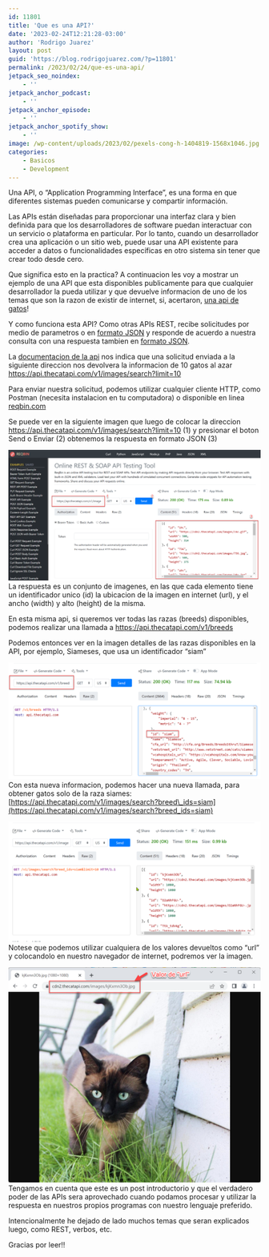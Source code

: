 ```yaml
---
id: 11801
title: 'Que es una API?'
date: '2023-02-24T12:21:28-03:00'
author: 'Rodrigo Juarez'
layout: post
guid: 'https://blog.rodrigojuarez.com/?p=11801'
permalink: /2023/02/24/que-es-una-api/
jetpack_seo_noindex:
    - ''
jetpack_anchor_podcast:
    - ''
jetpack_anchor_episode:
    - ''
jetpack_anchor_spotify_show:
    - ''
image: /wp-content/uploads/2023/02/pexels-cong-h-1404819-1568x1046.jpg
categories:
    - Basicos
    - Development
---
```


Una API, o “Application Programming Interface”, es una forma en que diferentes sistemas pueden comunicarse y compartir información.

Las APIs están diseñadas para proporcionar una interfaz clara y bien definida para que los desarrolladores de software puedan interactuar con un servicio o plataforma en particular. Por lo tanto, cuando un desarrollador crea una aplicación o un sitio web, puede usar una API existente para acceder a datos o funcionalidades específicas en otro sistema sin tener que crear todo desde cero.

Que significa esto en la practica? A continuacion les voy a mostrar un ejemplo de una API que esta disponibles publicamente para que cualquier desarrollador la pueda utilizar y que devuelve informacion de uno de los temas que son la razon de existir de internet, si, acertaron, [una api de gatos](https://thecatapi.com/)!

Y como funciona esta API? Como otras APIs REST, recibe solicitudes por medio de parametros o en [formato JSON](https://blog.rodrigojuarez.com/2023/02/24/que-es-json/) y responde de acuerdo a nuestra consulta con una respuesta tambien en [formato JSON](https://blog.rodrigojuarez.com/2023/02/24/que-es-json/).

La [documentacion de la api](https://developers.thecatapi.com/) nos indica que una solicitud enviada a la siguiente direccion nos devolvera la informacion de 10 gatos al azar <https://api.thecatapi.com/v1/images/search?limit=10>

Para enviar nuestra solicitud, podemos utilizar cualquier cliente HTTP, como Postman (necesita instalacion en tu computadora) o disponible en linea [reqbin.com](https://reqbin.com/)

Se puede ver en la siguiente imagen que luego de colocar la direccion <https://api.thecatapi.com/v1/images/search?limit=10> (1) y presionar el boton Send o Enviar (2) obtenemos la respuesta en formato JSON (3)

![](/wp-content/uploads/2023/02/image.png?resize=782%2C404&ssl=1)La respuesta es un conjunto de imagenes, en las que cada elemento tiene un identificador unico (id) la ubicacion de la imagen en internet (url), y el ancho (width) y alto (height) de la misma.

En esta misma api, si queremos ver todas las razas (breeds) disponibles, podemos realizar una llamada a <https://api.thecatapi.com/v1/breeds>

Podemos entonces ver en la imagen detalles de las razas disponibles en la API, por ejemplo, Siameses, que usa un identificador “siam”

![](/wp-content/uploads/2023/02/image-1.png?resize=782%2C363&ssl=1)Con esta nueva informacion, podemos hacer una nueva llamada, para obtener gatos solo de la raza siames: [https://api.thecatapi.com/v1/images/search?breed\_ids=siam](https://api.thecatapi.com/v1/images/search?breed_ids=siam)

![](/wp-content/uploads/2023/02/image-2.png?resize=782%2C373&ssl=1)Notese que podemos utilizar cualquiera de los valores devueltos como “url” y colocandolo en nuestro navegador de internet, podremos ver la imagen.

![](/wp-content/uploads/2023/02/image-3.png?resize=782%2C668&ssl=1)Tengamos en cuenta que este es un post introductorio y que el verdadero poder de las APIs sera aprovechado cuando podamos procesar y utilizar la respuesta en nuestros propios programas con nuestro lenguaje preferido.

Intencionalmente he dejado de lado muchos temas que seran explicados luego, como REST, verbos, etc.

Gracias por leer!!
